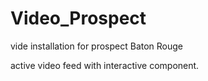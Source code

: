 Video_Prospect
==============

vide installation for prospect Baton Rouge

active video feed with interactive component.
